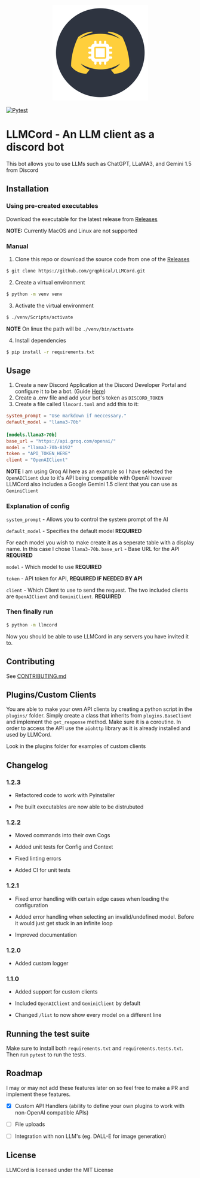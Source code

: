 <p align="center">
    <img src="https://github.com/grqphical/llmcord/blob/main/llmcord_logo.png" width="256" height="256"/>
</p>

[![Pytest](https://github.com/grqphical/llmcord/actions/workflows/python-test.yml/badge.svg)](https://github.com/grqphical/llmcord/actions/workflows/python-test.yml)

# LLMCord - An LLM client as a discord bot

This bot allows you to use LLMs such as ChatGPT, LLaMA3, and Gemini 1.5 from Discord

## Installation

### Using pre-created executables

Download the executable for the latest release from [Releases](https://github.com/grqphical/llmcord/releases)

**NOTE:** Currently MacOS and Linux are not supported

### Manual

1. Clone this repo or download the source code from one of the [Releases](https://github.com/grqphical/llmcord/releases)

```bash
$ git clone https://github.com/grqphical/LLMCord.git
```

2. Create a virtual environment

```bash
$ python -m venv venv
```

3. Activate the virtual environment

```bash
$ ./venv/Scripts/activate
```

**NOTE** On linux the path will be `./venv/bin/activate`

4. Install dependencies

```bash
$ pip install -r requirements.txt
```

## Usage

1. Create a new Discord Application at the Discord Developer Portal and configure it to be a bot. (Guide [Here](https://discordpy.readthedocs.io/en/stable/discord.html))
2. Create a .env file and add your bot's token as `DISCORD_TOKEN`
3. Create a file called `llmcord.toml` and add this to it:

```toml
system_prompt = "Use markdown if neccessary."
default_model = "llama3-70b"

[models.llama3-70b]
base_url = "https://api.groq.com/openai/"
model = "llama3-70b-8192"
token = "API_TOKEN_HERE"
client = "OpenAIClient"
```

**NOTE** I am using Groq AI here as an example so I have selected the `OpenAIClient` due to it's API being compatible with OpenAI however LLMCord also includes a Google Gemini 1.5 client that you can use as `GeminiClient`

### Explanation of config

`system_prompt` - Allows you to control the system prompt of the AI

`default_model` - Specifies the default model **REQUIRED**

For each model you wish to make create it as a seperate table with a display name. In this case I chose `llama3-70b`.
`base_url` - Base URL for the API **REQUIRED**

`model` - Which model to use **REQUIRED**

`token` - API token for API, **REQUIRED IF NEEDED BY API**

`client` - Which Client to use to send the request. The two included clients are `OpenAIClient` and `GeminiClient`. **REQUIRED**

### Then finally run

```bash
$ python -m llmcord
```

Now you should be able to use LLMCord in any servers you have invited it to.

## Contributing

See [CONTRIBUTING.md](https://github.com/grqphical/llmcord/blob/main/CONTRIBUTING.md)

## Plugins/Custom Clients

You are able to make your own API clients by creating a python script in the `plugins/` folder. Simply create a class that inherits from `plugins.BaseClient` and implement
the `get_response` method. Make sure it is a coroutine. In order to access the API use the `aiohttp` library as it is already installed and used by LLMCord.

Look in the plugins folder for examples of custom clients

## Changelog

### 1.2.3

- Refactored code to work with Pyinstaller

- Pre built executables are now able to be distrubuted

### 1.2.2

- Moved commands into their own Cogs

- Added unit tests for Config and Context

- Fixed linting errors

- Added CI for unit tests

### 1.2.1

- Fixed error handling with certain edge cases when loading the configuration

- Added error handling when selecting an invalid/undefined model. Before it would just get stuck in an infinite loop

- Improved documentation

### 1.2.0

- Added custom logger

### 1.1.0

- Added support for custom clients

- Included `OpenAIClient` and `GeminiClient` by default

- Changed `/list` to now show every model on a different line

## Running the test suite

Make sure to install both `requirements.txt` and `requirements.tests.txt`. Then run `pytest` to run the tests.

## Roadmap

I may or may not add these features later on so feel free to make a PR and implement these features.

- [x] Custom API Handlers (ability to define your own plugins to work with non-OpenAI compatible APIs)

- [ ] File uploads

- [ ] Integration with non LLM's (eg. DALL-E for image generation)

## License

LLMCord is licensed under the MIT License
